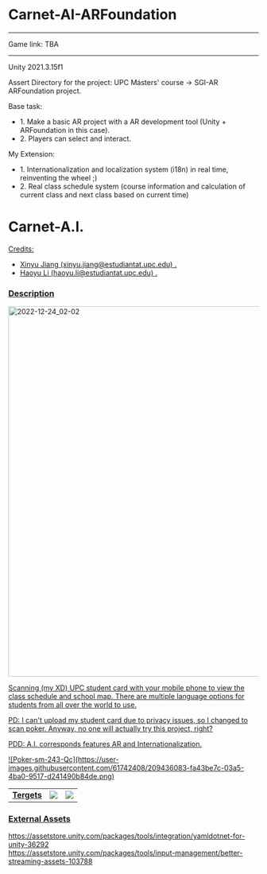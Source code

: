 # Carnet-AI-ARFoundation
<hr>
Game link: TBA
<hr>
Unity 2021.3.15f1

Assert Directory for the project: UPC Másters' course -> SGI-AR ARFoundation project.

Base task:
<ul>
<li>1. Make a basic AR project with a AR development tool (Unity + ARFoundation in this case).</li>
<li>2. Players can select and interact.</li>
</ul>

My Extension:
<ul>
<li>1. Internationalization and localization system (i18n) in real time, reinventing the wheel ;) </li>
<li>2. Real class schedule system (course information and calculation of current class and next class based on current time)</li>
</ul>

<h1>Carnet-A.I.</h1>
<u>
Credits:
<ul>
<li>Xinyu Jiang (xinyu.jiang@estudiantat.upc.edu) .</li>
<li>Haoyu Li (haoyu.li@estudiantat.upc.edu) .</li>
</ul>

<h3>Description</h3>
  <img width="745" alt="2022-12-24_02-02" src="https://user-images.githubusercontent.com/61742408/209434739-df75918d-7de2-47cf-973b-d500dcf43d69.png">
<p>Scanning (my XD) UPC student card with your mobile phone to view the class schedule and school map. There are multiple language options for students from all over the world to use. </p>
<p>PD: I can't upload my student card due to privacy issues, so I changed to scan poker. Anyway, no one will actually try this project, right?</p>
<p>PDD: A.I. corresponds features AR and Internationalization.</p>

<table>
  <tr>
     <td><b>Tergets</b></td>
    <td> <img src="https://user-images.githubusercontent.com/61742408/209436013-c66d4c6b-7ddf-4113-8d60-08107a6fbb00.png"> </td>
     <td> <img src="https://user-images.githubusercontent.com/61742408/209436013-c66d4c6b-7ddf-4113-8d60-08107a6fbb00.png"> </td>
![Poker-sm-243-Qc](https://user-images.githubusercontent.com/61742408/209436083-fa43be7c-03a5-4ba0-9517-d241490b84de.png)

  </tr>
  
</table>
<h3>External Assets</h3>
https://assetstore.unity.com/packages/tools/integration/yamldotnet-for-unity-36292 <br>
https://assetstore.unity.com/packages/tools/input-management/better-streaming-assets-103788 <br>


